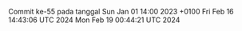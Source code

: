 Commit ke-55 pada tanggal Sun Jan 01 14:00 2023 +0100
Fri Feb 16 14:43:06 UTC 2024
Mon Feb 19 00:44:21 UTC 2024
